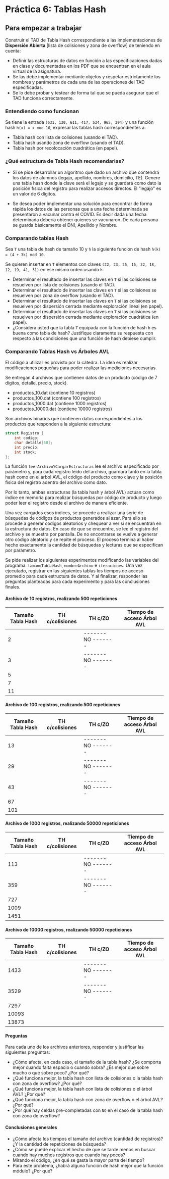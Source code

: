 # Práctica 6: Tablas Hash

## Para empezar a trabajar

Construir el TAD de Tabla Hash correspondiente a las implementaciones de **Dispersión Abierta** [lista de colisiones y zona de overflow] de teniendo en cuenta:

- Definir las estructuras de datos en función a las especificaciones dadas en clase y documentadas en los PDF que se encuentran en el aula virtual de la asignatura.
- Se las debe implementar mediante objetos y respetar estrictamente los nombres y parámetros de cada una de las operaciones del TAD especificadas.
- Se lo debe probar y testear de forma tal que se pueda asegurar que el TAD funciona correctamente.

### Entendiendo como funcionan

Se tiene la entrada `(631, 130, 611, 417, 534, 965, 394)` y una función hash `h(x) = x mod 10`, expresar las tablas hash
correspondientes a:

- Tabla hash con lista de colisiones (usando el TAD).
- Tabla hash usando zona de overflow (usando el TAD).
- Tabla hash por recolocación cuadrática (en papel).

### ¿Qué estructura de Tabla Hash recomendarias?

- Si se pide desarrollar un algoritmo que dado un archivo que contendrá los datos de alumnos
(legajo, apellido, nombres, domicilio, TE). Genere una tabla hash donde la clave será el
legajo y se guardará como dato la posición física del registro para realizar accesos
directos. El “legajo" es un valor de 6 dígitos.

- Se desea poder implementar una solución para encontrar de forma rápida los datos de
las personas que a una fecha determinada se presentaron a vacunar contra el COVID.
Es decir dada una fecha determinada debería obtener quienes se vacunaron. De cada
persona se guarda básicamente el DNI, Apellido y Nombre. 

### Comparando tablas Hash

Sea `T` una tabla de hash de tamaño 10 y `h` la siguiente función de hash `h(k) = (4 + 3k) mod 10`.

Se quieren insertar en `T` elementos con claves `(22, 23, 25, 15, 32, 18, 12, 19, 41, 31)` en ese mismo orden usando `h`.

- Determinar el resultado de insertar las claves en `T` si las colisiones se resuelven por lista de colisiones (usando el TAD).
- Determinar el resultado de insertar las claves en `T` si las colisiones se resuelven por zona de overflow (usando el TAD).
- Determinar el resultado de insertar las claves en `T` si las colisiones se resuelven por dispersión cerrada mediante exploración lineal (en papel).
- Determinar el resultado de insertar las claves en `T` si las colisiones se resuelven por dispersión cerrada mediante exploración cuadrática (en papel).
- ¿Considera usted que la tabla `T` equipada con la función de hash `h` es buena como tabla de hash? Justifique claramente su respuesta con respecto a las condiciones que una función de hash debiese cumplir.

### Comparando Tablas Hash vs Árboles AVL

El código a utilizar es provisto por la cátedra. La idea es realizar modificaciones pequeñas para poder realizar las mediciones necesarias.

Se entregan 4 archivos que contienen datos de un producto (código de 7 dígitos, detalle, precio, stock).

- productos_10.dat (contiene 10 registros)
- productos_100.dat (contiene 100 registros)
- productos_1000.dat (contiene 1000 registros)
- productos_10000.dat (contiene 10000 registros)

Son archivos binarios que contienen datos correspondientes a los productos que responden a la siguiente estructura:

```c
struct Registro {
    int codigo;
    char detalle[50];
    int precio;
    int stock;
};
```

La función `leerArchivoYCargarEstructuras` lee el archivo especificado por parámetro y, para cada registro leido del archivo, guardará tanto en la tabla hash como en el árbol AVL, el código del producto como clave y la posición física del registro adentro del archivo como dato.

Por lo tanto, ambas estructuras (la tabla hash y árbol AVL) actúan como índice en memoria para realizar búsquedas por código de producto y luego poder leer el registro desde el archivo de manera eficiente.

Una vez cargados esos índices, se procede a realizar una serie de búsquedas de códigos de productos generados al azar. Para ello se procede a generar códigos aleatorios y chequear a ver si se encuentran en la estructura de datos. En caso de que se encuentre, se lee el registro del archivo y se muestra por pantalla. De no encontrarse se vuelve a generar otro código aleatorio y se repite el proceso. El proceso termina al haber hecho exactamente la cantidad de búsquedas y lecturas que se especifican por parámetro.

Se pide realizar los siguientes experimentos modificando las variables del programa: `tamanoTablaHash`, `nombreArchivo` e `iteraciones`.
Una vez ejecutado, registrar en las siguientes tablas los tiempos de acceso promedio para cada estructura de datos. Y al finalizar,
responder las preguntas planteadas para cada experimento y para las conclusiones finales.

#### Archivo de 10 registros, realizando 500 repeticiones

| Tamaño Tabla Hash | TH c/colisiones | TH c/ZO            | Tiempo de acceso Árbol AVL |
|-------------------|-----------------|--------------------|----------------------------|
| 2                 |                 | ------- NO ------- |                            |
| 3                 |                 | ------- NO ------- |                            |
| 5                 |                 |                    |                            |
| 7                 |                 |                    |                            |
| 11                |                 |                    |                            |

#### Archivo de 100 registros, realizando 500 repeticiones

| Tamaño Tabla Hash | TH c/colisiones   | TH c/ZO            | Tiempo de acceso Árbol AVL |
|-------------------|-------------------|--------------------|----------------------------|
| 13                |                   | ------- NO ------- |                            |
| 29                |                   | ------- NO ------- |                            |
| 43                |                   | ------- NO ------- |                            |
| 67                |                   |                    |                            |
| 101               |                   |                    |                            |

#### Archivo de 1000 registros, realizando 50000 repeticiones

| Tamaño Tabla Hash | TH c/colisiones | TH c/ZO            | Tiempo de acceso Árbol AVL |
|-------------------|-----------------|--------------------|----------------------------|
| 113               |                 | ------- NO ------- |                            |
| 359               |                 | ------- NO ------- |                            |
| 727               |                 |                    |                            |
| 1009              |                 |                    |                            |
| 1451              |                 |                    |                            |

#### Archivo de 10000 registros, realizando 50000 repeticiones

| Tamaño Tabla Hash | TH c/colisiones | TH c/ZO            | Tiempo de acceso Árbol AVL |
|-------------------|-----------------|--------------------|----------------------------|
| 1433              |                 | ------- NO ------- |                            |
| 3529              |                 | ------- NO ------- |                            |
| 7297              |                 |                    |                            |
| 10093             |                 |                    |                            |
| 13873             |                 |                    |                            |

#### Preguntas

Para cada uno de los archivos anteriores, responder y justificar las siguientes preguntas:

- ¿Cómo afecta, en cada caso, el tamaño de la tabla hash? ¿Se comporta mejor cuando falta espacio o cuando sobra? ¿Es mejor que sobre mucho o que sobre poco? ¿Por qué?
- ¿Qué funciona mejor, la tabla hash con lista de colisiones o la tabla hash con zona de overflow? ¿Por qué?
- ¿Qué funciona mejor, la tabla hash con lista de colisiones o el árbol AVL? ¿Por qué?
- ¿Qué funciona mejor, la tabla hash con zona de overflow o el árbol AVL? ¿Por qué?
- ¿Por qué hay celdas pre-completadas con `NO` en el caso de la tabla hash con zona de overflow?

#### Conclusiones generales

- ¿Cómo afecta los tiempos el tamaño del archivo (cantidad de registros)? ¿Y la cantidad de repeticiones de búsqueda?
- ¿Cómo se puede explicar el hecho de que se tarde menos en buscar cuando hay muchos registros que cuando hay pocos?
- Mirando el código, ¿en qué se gasta la mayor parte del tiempo?
- Para este problema, ¿habrá alguna función de hash mejor que la función módulo? ¿Por qué?
